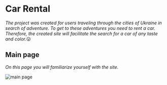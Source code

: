 # Car Rental

*The project was created for users traveling through the cities of Ukraine in search of adventure. To get to these adventures you need to rent a car. Therefore, the created site will facilitate the search for a car of any taste and color.*:stuck_out_tongue:

## Main page 

  *On this page you will familiarize yourself with the site.*

  ![main page]()


